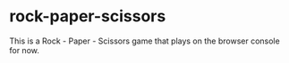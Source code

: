 # rock-paper-scissors

This is a Rock - Paper - Scissors game that plays on the browser console for now.
